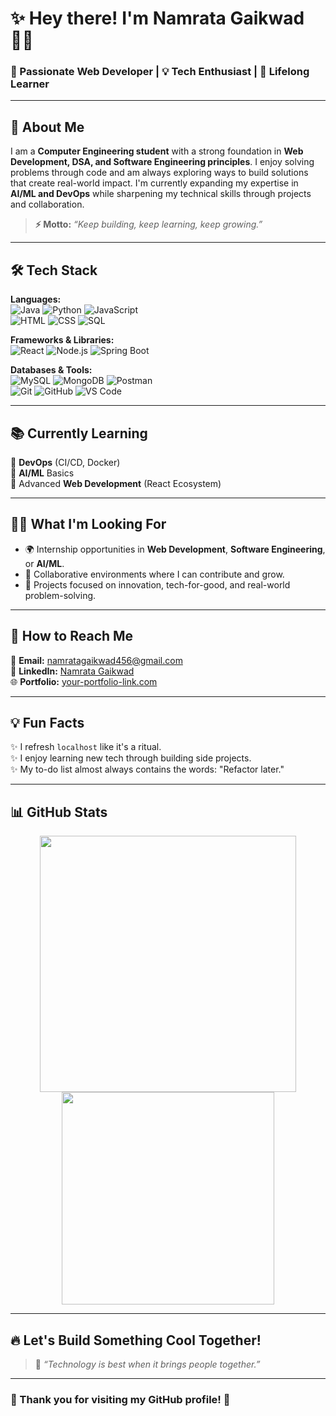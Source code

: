 # ✨ Hey there! I'm **Namrata Gaikwad** 👩‍💻  
### 🚀 Passionate Web Developer | 💡 Tech Enthusiast | 🎯 Lifelong Learner  

---

## 🌸 About Me  
I am a **Computer Engineering student** with a strong foundation in **Web Development, DSA, and Software Engineering principles**. I enjoy solving problems through code and am always exploring ways to build solutions that create real-world impact. I'm currently expanding my expertise in **AI/ML and DevOps** while sharpening my technical skills through projects and collaboration.

> **⚡ Motto:** _“Keep building, keep learning, keep growing.”_

---

## 🛠️ Tech Stack  
**Languages:**  
![Java](https://img.shields.io/badge/-Java-orange?style=flat-square&logo=java) ![Python](https://img.shields.io/badge/-Python-yellow?style=flat-square&logo=python) ![JavaScript](https://img.shields.io/badge/-JavaScript-black?style=flat-square&logo=javascript)  
![HTML](https://img.shields.io/badge/-HTML5-E34F26?style=flat-square&logo=html5) ![CSS](https://img.shields.io/badge/-CSS3-1572B6?style=flat-square&logo=css3) ![SQL](https://img.shields.io/badge/-SQL-blue?style=flat-square&logo=sqlite)

**Frameworks & Libraries:**  
![React](https://img.shields.io/badge/-React-61DAFB?style=flat-square&logo=react) ![Node.js](https://img.shields.io/badge/-Node.js-339933?style=flat-square&logo=node.js) ![Spring Boot](https://img.shields.io/badge/-SpringBoot-brightgreen?style=flat-square&logo=spring)

**Databases & Tools:**  
![MySQL](https://img.shields.io/badge/-MySQL-blue?style=flat-square&logo=mysql) ![MongoDB](https://img.shields.io/badge/-MongoDB-brightgreen?style=flat-square&logo=mongodb) ![Postman](https://img.shields.io/badge/-Postman-orange?style=flat-square&logo=postman)  
![Git](https://img.shields.io/badge/-Git-F05032?style=flat-square&logo=git) ![GitHub](https://img.shields.io/badge/-GitHub-181717?style=flat-square&logo=github) ![VS Code](https://img.shields.io/badge/-VSCode-007ACC?style=flat-square&logo=visual-studio-code)

---

## 📚 Currently Learning
🌟 **DevOps** (CI/CD, Docker)  
🌟 **AI/ML** Basics  
🌟 Advanced **Web Development** (React Ecosystem)

---

## 👩‍💼 What I'm Looking For  
- 🌍 Internship opportunities in **Web Development**, **Software Engineering**, or **AI/ML**.  
- 🤝 Collaborative environments where I can contribute and grow.  
- 🔧 Projects focused on innovation, tech-for-good, and real-world problem-solving.

---

## 💌 How to Reach Me
📧 **Email:** namratagaikwad456@gmail.com  
💼 **LinkedIn:** [Namrata Gaikwad](https://www.linkedin.com/in/namratagaikwad/)  
🌐 **Portfolio:** [your-portfolio-link.com](https://your-portfolio-link.com)

---

## 💡 Fun Facts  
✨ I refresh `localhost` like it's a ritual.  
✨ I enjoy learning new tech through building side projects.  
✨ My to-do list almost always contains the words: "Refactor later."  

---

## 📊 GitHub Stats  
<p align="center">
  <img src="https://github-readme-stats.vercel.app/api?username=namratagaikwad456&show_icons=true&theme=tokyonight" width="410">
  <img src="https://github-readme-stats.vercel.app/api/top-langs/?username=namratagaikwad456&layout=compact&theme=tokyonight" width="340">
</p>

---

## 🔥 Let's Build Something Cool Together!  
> 💬 _“Technology is best when it brings people together.”_

---

### 🎉 Thank you for visiting my GitHub profile! 🚀
